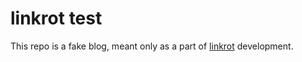 # linkrot test

This repo is a fake blog, meant only as a part of
[linkrot](https://github.com/tmcw/linkrot) development.
